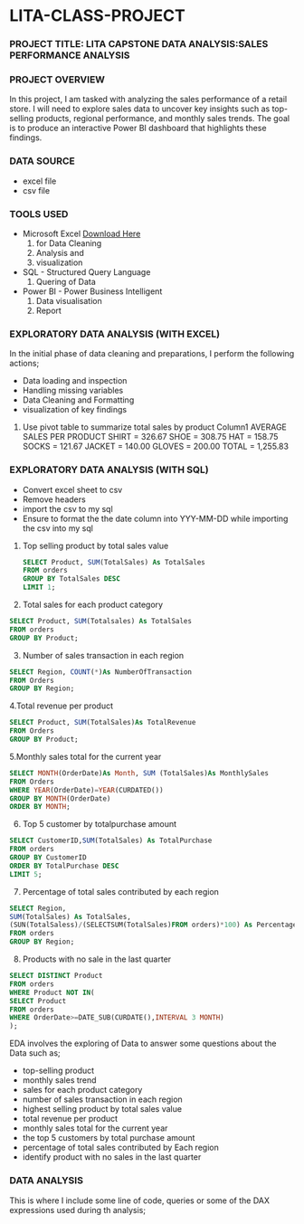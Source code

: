 # LITA-CLASS-PROJECT

### PROJECT TITLE: LITA CAPSTONE DATA ANALYSIS:SALES PERFORMANCE ANALYSIS

### PROJECT OVERVIEW
 In this project, I am tasked with analyzing the sales performance of a retail store. I will need to explore sales data to uncover key insights such as top-selling products, regional performance, and monthly sales trends. The goal is to produce an interactive Power BI dashboard that highlights these findings.

### DATA SOURCE
- excel file
- csv file

### TOOLS USED
- Microsoft Excel [Download Here](https://www.microsoft.com)
  1. for Data Cleaning
  2. Analysis and
  3. visualization
- SQL - Structured Query Language
  1. Quering of Data
- Power BI - Power Business Intelligent
  1. Data visualisation
  2.  Report
   
### EXPLORATORY DATA ANALYSIS (WITH EXCEL)
In the initial phase of data cleaning and preparations, I perform the following actions;
  - Data loading and inspection
  - Handling missing variables
  - Data Cleaning and Formatting
  - visualization of key findings
1. Use pivot table to summarize total sales by product
    Column1	AVERAGE SALES PER PRODUCT
SHIRT         =	326.67
SHOE          =	308.75
HAT             =	158.75
SOCKS        =	121.67
JACKET       =	140.00
GLOVES      =	200.00
TOTAL        =	1,255.83
### EXPLORATORY DATA ANALYSIS (WITH SQL)
 - Convert excel sheet to csv
 - Remove headers
 - import the csv to my sql
 - Ensure to format the the date column into YYY-MM-DD while importing the csv into my sql
1. Top selling product by total sales value
   ``` SQL
   SELECT Product, SUM(TotalSales) As TotalSales
   FROM orders
   GROUP BY TotalSales DESC
   LIMIT 1;
   ```
 2. Total sales for each product category  

 ```SQL
SELECT Product, SUM(Totalsales) As TotalSales
FROM orders
GROUP BY Product;

```
3. Number of sales transaction in each region
 ```SQL
SELECT Region, COUNT(*)As NumberOfTransaction
FROM Orders
GROUP BY Region;
```
4.Total revenue per product

```SQL
SELECT Product, SUM(TotalSales)As TotalRevenue
FROM Orders
GROUP BY Product;
```
5.Monthly sales total for the current year

```sql
SELECT MONTH(OrderDate)As Month, SUM (TotalSales)As MonthlySales
FROM Orders
WHERE YEAR(OrderDate)=YEAR(CURDATED())
GROUP BY MONTH(OrderDate)
ORDER BY MONTH;
```

6. Top 5 customer by totalpurchase amount

```SQL
SELECT CustomerID,SUM(TotalSales) As TotalPurchase
FROM orders
GROUP BY CustomerID
ORDER BY TotalPurchase DESC
LIMIT 5;
```

7. Percentage of total sales contributed by each region
```SQL
SELECT Region,
SUM(TotalSales) As TotalSales,
(SUN(TotalSaless)/(SELECTSUM(TotalSales)FROM orders)*100) As PercentageOfTotalSales
FROM orders
GROUP BY Region;
```
8. Products with no sale in the last quarter
```SQL
SELECT DISTINCT Product
FROM orders
WHERE Product NOT IN(
SELECT Product
FROM orders
WHERE OrderDate>=DATE_SUB(CURDATE(),INTERVAL 3 MONTH)
);
```   
EDA involves the exploring of Data to answer some questions about the Data such as;
- top-selling product
- monthly sales trend
- sales for each product category
- number of sales transaction in each region
- highest selling product by total sales value
- total revenue per product
- monthly sales total for the current year
- the top 5 customers by total purchase amount
- percentage of total sales contributed by Each region
- identify product with no sales in the last quarter

### DATA ANALYSIS
This is where I include some line of code, queries or some of the DAX expressions used during th analysis;

     

   
   
